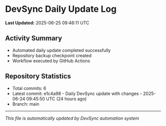 # DevSync Daily Update Log

**Last Updated:** 2025-06-25 09:46:11 UTC

## Activity Summary
- Automated daily update completed successfully
- Repository backup checkpoint created
- Workflow executed by GitHub Actions

## Repository Statistics
- Total commits: 6
- Latest commit: e1c4a98 - Daily DevSync update with changes - 2025-06-24 09:45:50 UTC (24 hours ago)
- Branch: main

---
*This file is automatically updated by DevSync automation system*
